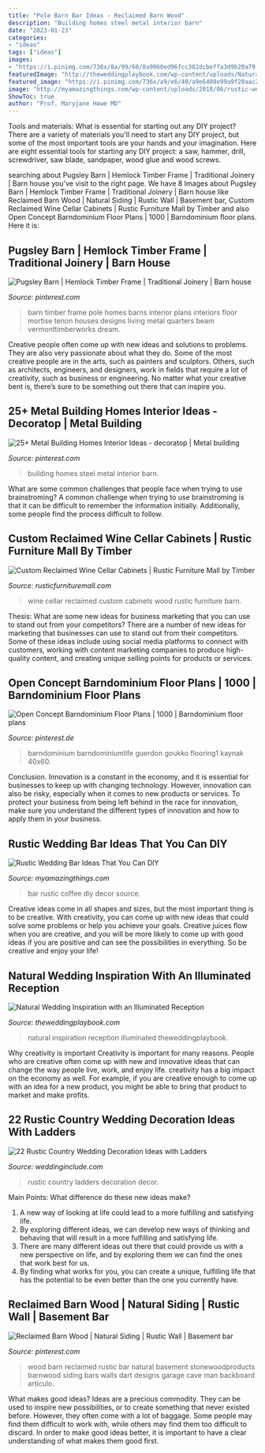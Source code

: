 ```yaml
---
title: "Pole Barn Bar Ideas - Reclaimed Barn Wood"
description: "Building homes steel metal interior barn"
date: "2023-01-23"
categories:
- "ideas"
tags: ["ideas"]
images:
- "https://i.pinimg.com/736x/8a/99/60/8a9960ed96fcc382dcbeffa3d9b20a79.jpg"
featuredImage: "http://theweddingplaybook.com/wp-content/uploads/Natural-Wedding-Inspiration-Illuminated-Reception-39.jpg"
featured_image: "https://i.pinimg.com/736x/a9/e6/40/a9e6408e99a9f20aac211b38ebb1d051--pole-barn-homes-pole-barns.jpg"
image: "http://myamazingthings.com/wp-content/uploads/2018/06/rustic-wedding-bar-2-.jpg"
ShowToc: true
author: "Prof. Maryjane Howe MD"
---
```



Tools and materials: What is essential for starting out any DIY project?
There are a variety of materials you'll need to start any DIY project, but some of the most important tools are your hands and your imagination. Here are eight essential tools for starting any DIY project: a saw, hammer, drill, screwdriver, saw blade, sandpaper, wood glue and wood screws.

	

		
searching about Pugsley Barn | Hemlock Timber Frame | Traditional Joinery | Barn house you've visit to the right page. We have 8 Images about Pugsley Barn | Hemlock Timber Frame | Traditional Joinery | Barn house like Reclaimed Barn Wood | Natural Siding | Rustic Wall | Basement bar, Custom Reclaimed Wine Cellar Cabinets | Rustic Furniture Mall by Timber and also Open Concept Barndominium Floor Plans | 1000 | Barndominium floor plans. Here it is:
		
    
## Pugsley Barn | Hemlock Timber Frame | Traditional Joinery | Barn House

<img loading=lazy src="https://i.pinimg.com/736x/a9/e6/40/a9e6408e99a9f20aac211b38ebb1d051--pole-barn-homes-pole-barns.jpg" onerror="this.onerror=null;this.src='https://tse1.mm.bing.net/th?id=OIP.1haAzk1G9R6Yl3bpKIofrAHaE7&amp;pid=15.1';" alt="Pugsley Barn | Hemlock Timber Frame | Traditional Joinery | Barn house">

_Source: pinterest.com_

>barn timber frame pole homes barns interior plans interiors floor mortise tenon houses designs living metal quarters beam vermonttimberworks dream. 

	

Creative people often come up with new ideas and solutions to problems. They are also very passionate about what they do. Some of the most creative people are in the arts, such as painters and sculptors. Others, such as architects, engineers, and designers, work in fields that require a lot of creativity, such as business or engineering. No matter what your creative bent is, there’s sure to be something out there that can inspire you.

    
## 25+ Metal Building Homes Interior Ideas - Decoratop | Metal Building

<img loading=lazy src="https://i.pinimg.com/736x/5e/ae/c1/5eaec157e82bfacf62d6a8a8b93e03c2.jpg" onerror="this.onerror=null;this.src='https://tse4.mm.bing.net/th?id=OIP.jvffbGlsgih_n22ScOgGmAHaLH&amp;pid=15.1';" alt="25+ Metal Building Homes Interior Ideas - decoratop | Metal building">

_Source: pinterest.com_

>building homes steel metal interior barn. 

	

What are some common challenges that people face when trying to use brainstroming?
A common challenge when trying to use brainstroming is that it can be difficult to remember the information initially. Additionally, some people find the process difficult to follow.

    
## Custom Reclaimed Wine Cellar Cabinets | Rustic Furniture Mall By Timber

<img loading=lazy src="http://www.rusticfurnituremall.com/sites/default/files/imagecache/product_full/DSC_0303.JPG" onerror="this.onerror=null;this.src='https://tse1.mm.bing.net/th?id=OIP.cFJ_g5YmqYv9FRVOqQnpCgHaLH&amp;pid=15.1';" alt="Custom Reclaimed Wine Cellar Cabinets | Rustic Furniture Mall by Timber">

_Source: rusticfurnituremall.com_

>wine cellar reclaimed custom cabinets wood rustic furniture barn. 

	

Thesis: What are some new ideas for business marketing that you can use to stand out from your competitors?
There are a number of new ideas for marketing that businesses can use to stand out from their competitors. Some of these ideas include using social media platforms to connect with customers, working with content marketing companies to produce high-quality content, and creating unique selling points for products or services.

    
## Open Concept Barndominium Floor Plans | 1000 | Barndominium Floor Plans

<img loading=lazy src="https://i.pinimg.com/736x/8a/99/60/8a9960ed96fcc382dcbeffa3d9b20a79.jpg" onerror="this.onerror=null;this.src='https://tse2.mm.bing.net/th?id=OIP.2R5HKeKULP-W4pGRPJe0iQHaLH&amp;pid=15.1';" alt="Open Concept Barndominium Floor Plans | 1000 | Barndominium floor plans">

_Source: pinterest.de_

>barndominium barndominiumlife guerdon goukko flooring1 kaynak 40x60. 

	

Conclusion.
Innovation is a constant in the economy, and it is essential for businesses to keep up with changing technology. However, innovation can also be risky, especially when it comes to new products or services. To protect your business from being left behind in the race for innovation, make sure you understand the different types of innovation and how to apply them in your business.

    
## Rustic Wedding Bar Ideas That You Can DIY

<img loading=lazy src="http://myamazingthings.com/wp-content/uploads/2018/06/rustic-wedding-bar-2-.jpg" onerror="this.onerror=null;this.src='https://tse2.mm.bing.net/th?id=OIP.TGkoL1HUz4vudCl1no43UAHaLF&amp;pid=15.1';" alt="Rustic Wedding Bar Ideas That You Can DIY">

_Source: myamazingthings.com_

>bar rustic coffee diy decor source. 

	

Creative ideas come in all shapes and sizes, but the most important thing is to be creative. With creativity, you can come up with new ideas that could solve some problems or help you achieve your goals. Creative juices flow when you are creative, and you will be more likely to come up with good ideas if you are positive and can see the possibilities in everything. So be creative and enjoy your life!

    
## Natural Wedding Inspiration With An Illuminated Reception

<img loading=lazy src="http://theweddingplaybook.com/wp-content/uploads/Natural-Wedding-Inspiration-Illuminated-Reception-39.jpg" onerror="this.onerror=null;this.src='https://tse3.mm.bing.net/th?id=OIP.u6mZrRpEG1VgaP18h5iNEwHaLH&amp;pid=15.1';" alt="Natural Wedding Inspiration with an Illuminated Reception">

_Source: theweddingplaybook.com_

>natural inspiration reception illuminated theweddingplaybook. 

	

Why creativity is important
Creativity is important for many reasons. People who are creative often come up with new and innovative ideas that can change the way people live, work, and enjoy life. creativity has a big impact on the economy as well. For example, if you are creative enough to come up with an idea for a new product, you might be able to bring that product to market and make profits.

    
## 22 Rustic Country Wedding Decoration Ideas With Ladders

<img loading=lazy src="https://www.weddinginclude.com/wp-content/uploads/2017/06/Ladder-Decor-Candle-Lights-for-Rustic-Wedding.jpg" onerror="this.onerror=null;this.src='https://tse1.mm.bing.net/th?id=OIP.vlSxejQjt4OLsp7xVxYx8wHaLJ&amp;pid=15.1';" alt="22 Rustic Country Wedding Decoration Ideas with Ladders">

_Source: weddinginclude.com_

>rustic country ladders decoration decor. 

	

Main Points: What difference do these new ideas make?
1. A new way of looking at life could lead to a more fulfilling and satisfying life.
2. By exploring different ideas, we can develop new ways of thinking and behaving that will result in a more fulfilling and satisfying life.
3. There are many different ideas out there that could provide us with a new perspective on life, and by exploring them we can find the ones that work best for us.
4. By finding what works for you, you can create a unique, fulfilling life that has the potential to be even better than the one you currently have.

    
## Reclaimed Barn Wood | Natural Siding | Rustic Wall | Basement Bar

<img loading=lazy src="https://i.pinimg.com/736x/2e/6c/30/2e6c300705e574b71e74f1a6ffd083b0--reclaimed-barn-wood-basement-ideas.jpg" onerror="this.onerror=null;this.src='https://tse4.mm.bing.net/th?id=OIP.NEOGOvfZUS2JyZF08VZl5wHaKd&amp;pid=15.1';" alt="Reclaimed Barn Wood | Natural Siding | Rustic Wall | Basement bar">

_Source: pinterest.com_

>wood barn reclaimed rustic bar natural basement stonewoodproducts barnwood siding bars walls dart designs garage cave man backboard artículo. 

	

What makes good ideas?
Ideas are a precious commodity. They can be used to inspire new possibilities, or to create something that never existed before. However, they often come with a lot of baggage. Some people may find them difficult to work with, while others may find them too difficult to discard. In order to make good ideas better, it is important to have a clear understanding of what makes them good first.

